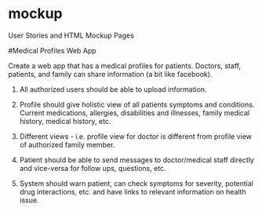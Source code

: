 mockup
======

User Stories and HTML Mockup Pages

#Medical Profiles Web App

Create a web app that has a medical profiles for patients. Doctors, staff, patients, and family can share information (a bit like facebook).

1. All authorized users should be able to upload information.

2. Profile should give holistic view of all patients symptoms and conditions. Current medications, allergies, disabilities and illnesses, family medical history, medical history, etc.

3. Different views - i.e. profile view for doctor is different from profile view of authorized family member.

4. Patient should be able to send messages to doctor/medical staff directly and vice-versa for follow ups, questions, etc.

5. System should warn patient, can check symptoms for severity, potential drug interactions, etc. and have links to relevant information on health issue.
